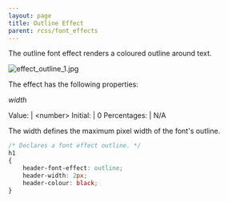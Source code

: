 ```yaml
---
layout: page
title: Outline Effect
parent: rcss/font_effects
---
```


The outline font effect renders a coloured outline around text.

![effect_outline_1.jpg](effect_outline_1.jpg)

The effect has the following properties:

*width*

Value: | \<number\>
Initial: | 0
Percentages: | N/A

The width defines the maximum pixel width of the font's outline.

```css
/* Declares a font effect outline. */
h1
{
    header-font-effect: outline;
    header-width: 2px;
    header-colour: black;
}
```
